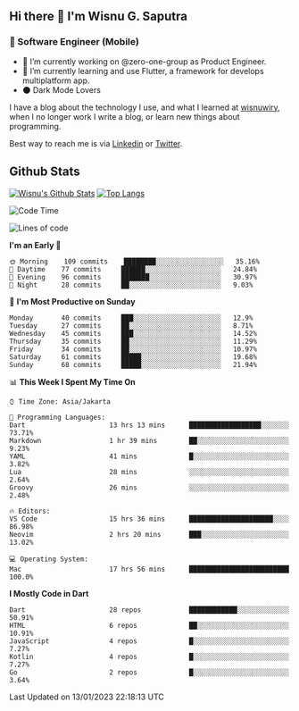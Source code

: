## Hi there 👋 I'm Wisnu G. Saputra

### :mobile_phone_off: Software Engineer (Mobile)

- 🔭 I’m currently working on @zero-one-group as Product Engineer.
- 🌱 I’m currently learning and use Flutter, a framework for develops multiplatform app.
- :new_moon: Dark Mode Lovers


I have a blog about the technology I use, and what I learned at [wisnuwiry](https://wisnuwiry.space/), when I no longer work I write a blog, or learn new things about programming.

Best way to reach me is via [Linkedin](https://www.linkedin.com/in/wisnu-saputra/) or [Twitter](https://twitter.com/wisnuwiry).

## Github Stats

[![Wisnu's Github Stats](https://github-readme-stats.vercel.app/api?username=wisnuwiry&count_private=true&theme=default&show_icons=true)](https://github.com/wisnuwiry)
[![Top Langs](https://github-readme-stats.vercel.app/api/top-langs/?username=wisnuwiry&layout=compact)](https://github.com/wisnuwiry)

<!--START_SECTION:waka-->
![Code Time](http://img.shields.io/badge/Code%20Time-75%20hrs%2029%20mins-blue)

![Lines of code](https://img.shields.io/badge/From%20Hello%20World%20I%27ve%20Written-538%20Thousand%20lines%20of%20code-blue)

**I'm an Early 🐤** 

```text
🌞 Morning    109 commits    ████████░░░░░░░░░░░░░░░░░   35.16% 
🌆 Daytime    77 commits     ██████░░░░░░░░░░░░░░░░░░░   24.84% 
🌃 Evening    96 commits     ███████░░░░░░░░░░░░░░░░░░   30.97% 
🌙 Night      28 commits     ██░░░░░░░░░░░░░░░░░░░░░░░   9.03%

```
📅 **I'm Most Productive on Sunday** 

```text
Monday       40 commits     ███░░░░░░░░░░░░░░░░░░░░░░   12.9% 
Tuesday      27 commits     ██░░░░░░░░░░░░░░░░░░░░░░░   8.71% 
Wednesday    45 commits     ███░░░░░░░░░░░░░░░░░░░░░░   14.52% 
Thursday     35 commits     ██░░░░░░░░░░░░░░░░░░░░░░░   11.29% 
Friday       34 commits     ██░░░░░░░░░░░░░░░░░░░░░░░   10.97% 
Saturday     61 commits     █████░░░░░░░░░░░░░░░░░░░░   19.68% 
Sunday       68 commits     █████░░░░░░░░░░░░░░░░░░░░   21.94%

```


📊 **This Week I Spent My Time On** 

```text
⌚︎ Time Zone: Asia/Jakarta

💬 Programming Languages: 
Dart                     13 hrs 13 mins      ██████████████████░░░░░░░   73.71% 
Markdown                 1 hr 39 mins        ██░░░░░░░░░░░░░░░░░░░░░░░   9.23% 
YAML                     41 mins             █░░░░░░░░░░░░░░░░░░░░░░░░   3.82% 
Lua                      28 mins             ░░░░░░░░░░░░░░░░░░░░░░░░░   2.64% 
Groovy                   26 mins             ░░░░░░░░░░░░░░░░░░░░░░░░░   2.48%

🔥 Editors: 
VS Code                  15 hrs 36 mins      █████████████████████░░░░   86.98% 
Neovim                   2 hrs 20 mins       ███░░░░░░░░░░░░░░░░░░░░░░   13.02%

💻 Operating System: 
Mac                      17 hrs 56 mins      █████████████████████████   100.0%

```

**I Mostly Code in Dart** 

```text
Dart                     28 repos            ████████████░░░░░░░░░░░░░   50.91% 
HTML                     6 repos             ██░░░░░░░░░░░░░░░░░░░░░░░   10.91% 
JavaScript               4 repos             █░░░░░░░░░░░░░░░░░░░░░░░░   7.27% 
Kotlin                   4 repos             █░░░░░░░░░░░░░░░░░░░░░░░░   7.27% 
Go                       2 repos             █░░░░░░░░░░░░░░░░░░░░░░░░   3.64%

```



 Last Updated on 13/01/2023 22:18:13 UTC
<!--END_SECTION:waka-->
